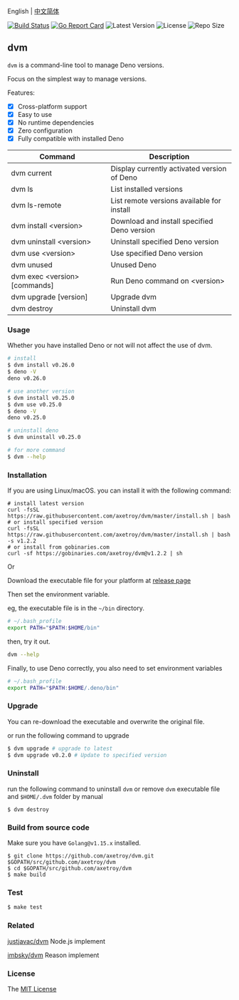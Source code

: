 English | [中文简体](README_zh-CN.md)

[![Build Status](https://github.com/axetroy/dvm/workflows/test/badge.svg)](https://github.com/axetroy/dvm/actions)
[![Go Report Card](https://goreportcard.com/badge/github.com/axetroy/dvm)](https://goreportcard.com/report/github.com/axetroy/dvm)
![Latest Version](https://img.shields.io/github/v/release/axetroy/dvm.svg)
![License](https://img.shields.io/github/license/axetroy/dvm.svg)
![Repo Size](https://img.shields.io/github/repo-size/axetroy/dvm.svg)

## dvm

`dvm` is a command-line tool to manage Deno versions.

Focus on the simplest way to manage versions.

Features:

- [x] Cross-platform support
- [x] Easy to use
- [x] No runtime dependencies
- [x] Zero configuration
- [x] Fully compatible with installed Deno

| Command                         | Description                                 |
| ------------------------------- | ------------------------------------------- |
| dvm current                     | Display currently activated version of Deno |
| dvm ls                          | List installed versions                     |
| dvm ls-remote                   | List remote versions available for install  |
| dvm install \<version\>         | Download and install specified Deno version |
| dvm uninstall \<version\>       | Uninstall specified Deno version            |
| dvm use \<version\>             | Use specified Deno version                  |
| dvm unused                      | Unused Deno                                 |
| dvm exec \<version\> [commands] | Run Deno command on \<version\>             |
| dvm upgrade [version]           | Upgrade dvm                                 |
| dvm destroy                     | Uninstall dvm                               |

### Usage

Whether you have installed Deno or not will not affect the use of dvm.

```bash
# install
$ dvm install v0.26.0
$ deno -V
deno v0.26.0

# use another version
$ dvm install v0.25.0
$ dvm use v0.25.0
$ deno -V
deno v0.25.0

# uninstall deno
$ dvm uninstall v0.25.0

# for more command
$ dvm --help
```

### Installation

If you are using Linux/macOS. you can install it with the following command:

```shell
# install latest version
curl -fsSL https://raw.githubusercontent.com/axetroy/dvm/master/install.sh | bash
# or install specified version
curl -fsSL https://raw.githubusercontent.com/axetroy/dvm/master/install.sh | bash -s v1.2.2
# or install from gobinaries.com
curl -sf https://gobinaries.com/axetroy/dvm@v1.2.2 | sh
```

Or

Download the executable file for your platform at [release page](https://github.com/axetroy/dvm/releases)

Then set the environment variable.

eg, the executable file is in the `~/bin` directory.

```bash
# ~/.bash_profile
export PATH="$PATH:$HOME/bin"
```

then, try it out.

```bash
dvm --help
```

Finally, to use Deno correctly, you also need to set environment variables

```bash
# ~/.bash_profile
export PATH="$PATH:$HOME/.deno/bin"
```

### Upgrade

You can re-download the executable and overwrite the original file.

or run the following command to upgrade

```bash
$ dvm upgrade # upgrade to latest
$ dvm upgrade v0.2.0 # Update to specified version
```

### Uninstall

run the following command to uninstall `dvm` or remove `dvm` executable file and `$HOME/.dvm` folder by manual

```shell
$ dvm destroy
```

### Build from source code

Make sure you have `Golang@v1.15.x` installed.

```shell
$ git clone https://github.com/axetroy/dvm.git $GOPATH/src/github.com/axetroy/dvm
$ cd $GOPATH/src/github.com/axetroy/dvm
$ make build
```

### Test

```bash
$ make test
```

### Related

[justjavac/dvm](https://github.com/justjavac/dvm) Node.js implement

[imbsky/dvm](https://github.com/imbsky/dvm) Reason implement

### License

The [MIT License](LICENSE)

